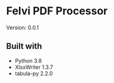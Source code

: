 # Felvi PDF Processor

Version: 0.0.1

## Built with
- Python 3.8
- XlsxWriter 1.3.7
- tabula-py 2.2.0

